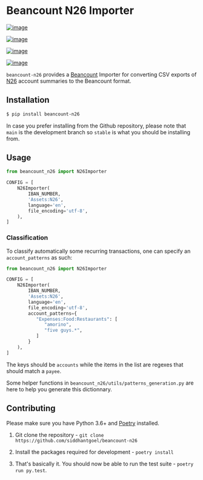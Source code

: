 # Beancount N26 Importer

[![image](https://github.com/siddhantgoel/beancount-n26/workflows/beancount-n26/badge.svg)](https://github.com/siddhantgoel/beancount-n26/workflows/beancount-n26/badge.svg)

[![image](https://img.shields.io/pypi/v/beancount-n26.svg)](https://pypi.python.org/pypi/beancount-n26)

[![image](https://img.shields.io/pypi/pyversions/beancount-n26.svg)](https://pypi.python.org/pypi/beancount-n26)

[![image](https://img.shields.io/badge/code%20style-black-000000.svg)](https://github.com/psf/black)

`beancount-n26` provides a [Beancount] Importer for converting CSV exports of
[N26] account summaries to the Beancount format.

## Installation

```sh
$ pip install beancount-n26
```

In case you prefer installing from the Github repository, please note that
`main` is the development branch so `stable` is what you should be installing
from.

## Usage

```python
from beancount_n26 import N26Importer

CONFIG = [
    N26Importer(
        IBAN_NUMBER,
        'Assets:N26',
        language='en',
        file_encoding='utf-8',
    ),
]
```

### Classification

To classify automatically some recurring transactions, one can specify an `account_patterns` as such:

```python
from beancount_n26 import N26Importer

CONFIG = [
    N26Importer(
        IBAN_NUMBER,
        'Assets:N26',
        language='en',
        file_encoding='utf-8',
        account_patterns={
           "Expenses:Food:Restaurants": [
              "amorino",
              "five guys.*",
           ]
        }
    ),
]
```

The keys should be `accounts` while the items in the list are regexes that should match a `payee`.

Some helper functions in `beancount_n26/utils/patterns_generation.py` are here to help you generate this dictionnary.

## Contributing

Please make sure you have Python 3.6+ and [Poetry] installed.

1. Git clone the repository -
   `git clone https://github.com/siddhantgoel/beancount-n26`

2. Install the packages required for development -
   `poetry install`

3. That's basically it. You should now be able to run the test suite -
   `poetry run py.test`.

[Beancount]: http://furius.ca/beancount/
[N26]: https://n26.com/
[Poetry]: https://poetry.eustace.io/
